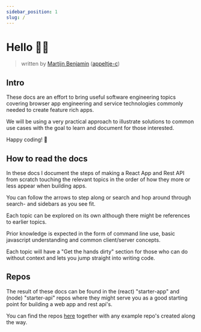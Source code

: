 ```yaml
---
sidebar_position: 1
slug: /
---
```


# Hello 👋🏽

> written by [Martijn Benjamin](https://www.linkedin.com/in/martijn-benjamin/) ([appeltje-c](https://github.com/appeltje-c))

## Intro

These docs are an effort to bring useful software engineering topics covering browser app engineering and service technologies commonly needed to create feature rich apps.

We will be using a very practical approach to illustrate solutions to common use cases with the goal to learn and document for those interested.

Happy coding! 💙

## How to read the docs

In these docs I document the steps of making a React App and Rest API from scratch touching the relevant topics in the order of how they more or less appear when building apps.

You can follow the arrows to step along or search and hop around through search- and sidebars as you see fit.

Each topic can be explored on its own although there might be references to earlier topics.

Prior knowledge is expected in the form of command line use, basic javascript understanding and common client/server concepts.

Each topic will have a "Get the hands dirty" section for those who can do without context and lets you jump straight into writing code.

## Repos

The result of these docs can be found in the (react) "starter-app" and (node) "starter-api" repos where they might serve you as a good starting point for building a web app and rest api's.

You can find the repos [here](https://github.com/appeltje-c?tab=repositories) together with any example repo's created along the way.
